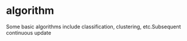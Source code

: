 # algorithm
Some basic algorithms include classification, clustering, etc.Subsequent continuous update
